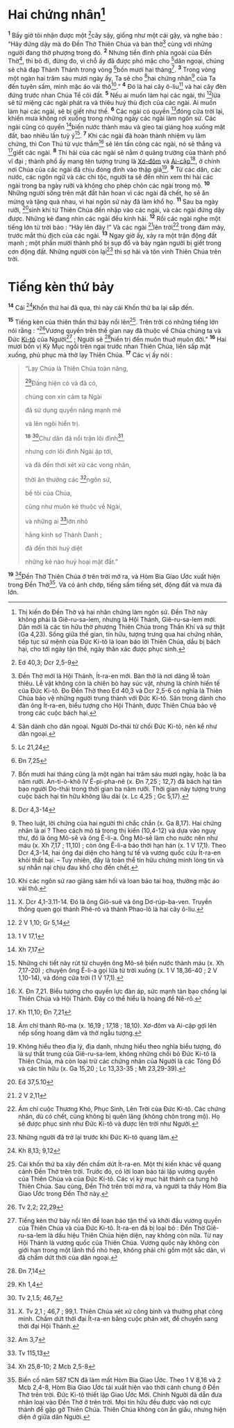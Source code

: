 # Hai chứng nhân[^1-63604be1-c4c7-4c6d-aae2-3d0070ad3f07]

<sup><b>1</b></sup> Bấy giờ tôi nhận được một [^1@-63604be1-c4c7-4c6d-aae2-3d0070ad3f07]cây sậy, giống như một cái gậy, và nghe bảo : “Hãy đứng dậy mà đo Đền Thờ Thiên Chúa và bàn thờ[^2-63604be1-c4c7-4c6d-aae2-3d0070ad3f07] cùng với những người đang thờ phượng trong đó. <sup><b>2</b></sup> Nhưng tiền đình phía ngoài của Đền Thờ[^3-63604be1-c4c7-4c6d-aae2-3d0070ad3f07], thì bỏ đi, đừng đo, vì chỗ ấy đã được phó mặc cho [^2@-63604be1-c4c7-4c6d-aae2-3d0070ad3f07]dân ngoại, chúng sẽ chà đạp Thành Thánh trong vòng [^3@-63604be1-c4c7-4c6d-aae2-3d0070ad3f07]bốn mươi hai tháng[^4-63604be1-c4c7-4c6d-aae2-3d0070ad3f07]. <sup><b>3</b></sup> Trong vòng một ngàn hai trăm sáu mươi ngày ấy, Ta sẽ cho [^4@-63604be1-c4c7-4c6d-aae2-3d0070ad3f07]hai chứng nhân[^5-63604be1-c4c7-4c6d-aae2-3d0070ad3f07] của Ta đến tuyên sấm, mình mặc áo vải thô[^6-63604be1-c4c7-4c6d-aae2-3d0070ad3f07].” <sup><b>4</b></sup> Đó là hai cây ô-liu[^7-63604be1-c4c7-4c6d-aae2-3d0070ad3f07] và hai cây đèn đứng trước nhan Chúa Tể cõi đất. <sup><b>5</b></sup> Nếu ai muốn làm hại các ngài, thì [^5@-63604be1-c4c7-4c6d-aae2-3d0070ad3f07]lửa sẽ từ miệng các ngài phát ra và thiêu huỷ thù địch của các ngài. Ai muốn làm hại các ngài, sẽ bị giết như thế. <sup><b>6</b></sup> Các ngài có quyền [^6@-63604be1-c4c7-4c6d-aae2-3d0070ad3f07]đóng cửa trời lại, khiến mưa không rơi xuống trong những ngày các ngài làm ngôn sứ. Các ngài cũng có quyền [^7@-63604be1-c4c7-4c6d-aae2-3d0070ad3f07]biến nước thành máu và gieo tai giáng hoạ xuống mặt đất, bao nhiêu lần tuỳ ý[^8-63604be1-c4c7-4c6d-aae2-3d0070ad3f07]. <sup><b>7</b></sup> Khi các ngài đã hoàn thành nhiệm vụ làm chứng, thì Con Thú từ vực thẳm[^9-63604be1-c4c7-4c6d-aae2-3d0070ad3f07] sẽ lên tấn công các ngài, nó sẽ thắng và [^8@-63604be1-c4c7-4c6d-aae2-3d0070ad3f07]giết các ngài. <sup><b>8</b></sup> Thi hài của các ngài sẽ nằm ở quảng trường của thành phố vĩ đại ; thành phố ấy mang tên tượng trưng là [Xơ-đôm]() và [Ai-cập]()[^10-63604be1-c4c7-4c6d-aae2-3d0070ad3f07], ở chính nơi Chúa của các ngài đã chịu đóng đinh vào thập giá[^11-63604be1-c4c7-4c6d-aae2-3d0070ad3f07]. <sup><b>9</b></sup> Từ các dân, các nước, các ngôn ngữ và các chi tộc, người ta sẽ đến nhìn xem thi hài các ngài trong ba ngày rưỡi và không cho phép chôn các ngài trong mộ. <sup><b>10</b></sup> Những người sống trên mặt đất hân hoan vì các ngài đã chết, họ sẽ ăn mừng và tặng quà nhau, vì hai ngôn sứ này đã làm khổ họ. <sup><b>11</b></sup> Sau ba ngày rưỡi, [^9@-63604be1-c4c7-4c6d-aae2-3d0070ad3f07]sinh khí từ Thiên Chúa đến nhập vào các ngài, và các ngài đứng dậy được. Những kẻ đang nhìn các ngài đều kinh hãi. <sup><b>12</b></sup> Rồi các ngài nghe một tiếng lớn từ trời bảo : “Hãy lên đây !” Và các ngài [^10@-63604be1-c4c7-4c6d-aae2-3d0070ad3f07]lên trời[^12-63604be1-c4c7-4c6d-aae2-3d0070ad3f07] trong đám mây, trước mắt thù địch của các ngài. <sup><b>13</b></sup> Ngay giờ ấy, xảy ra một trận động đất mạnh ; một phần mười thành phố bị sụp đổ và bảy ngàn người bị giết trong cơn động đất. Những người còn lại[^13-63604be1-c4c7-4c6d-aae2-3d0070ad3f07] thì sợ hãi và tôn vinh Thiên Chúa trên trời.

# Tiếng kèn thứ bảy

<sup><b>14</b></sup> Cái [^11@-63604be1-c4c7-4c6d-aae2-3d0070ad3f07]Khốn thứ hai đã qua, thì này cái Khốn thứ ba lại sắp đến.

<sup><b>15</b></sup> Tiếng kèn của thiên thần thứ bảy nổi lên[^14-63604be1-c4c7-4c6d-aae2-3d0070ad3f07]. Trên trời có những tiếng lớn nói rằng : “[^12@-63604be1-c4c7-4c6d-aae2-3d0070ad3f07]Vương quyền trên thế gian nay đã thuộc về Chúa chúng ta và Đức [Ki-tô]() của Người[^15-63604be1-c4c7-4c6d-aae2-3d0070ad3f07] ; Người sẽ [^13@-63604be1-c4c7-4c6d-aae2-3d0070ad3f07]hiển trị đến muôn thuở muôn đời.” <sup><b>16</b></sup> Hai mươi bốn vị Kỳ Mục ngồi trên ngai trước nhan Thiên Chúa, liền sấp mặt xuống, phủ phục mà thờ lạy Thiên Chúa. <sup><b>17</b></sup> Các vị ấy nói :

> “Lạy Chúa là Thiên Chúa toàn năng,
>
> [^14@-63604be1-c4c7-4c6d-aae2-3d0070ad3f07]Đấng hiện có và đã có,
>
> chúng con xin cảm tạ Ngài
>
> đã sử dụng quyền năng mạnh mẽ
>
> và lên ngôi hiển trị.
>
> <sup><b>18</b></sup> [^15@-63604be1-c4c7-4c6d-aae2-3d0070ad3f07]Chư dân đã nổi trận lôi đình[^16-63604be1-c4c7-4c6d-aae2-3d0070ad3f07],
>
> nhưng cơn lôi đình Ngài ập tới,
>
> và đã đến thời xét xử các vong nhân,
>
> thời ân thưởng các [^16@-63604be1-c4c7-4c6d-aae2-3d0070ad3f07]ngôn sứ,
>
> bề tôi của Chúa,
>
> cũng như muôn kẻ thuộc về Ngài,
>
> và những ai [^17@-63604be1-c4c7-4c6d-aae2-3d0070ad3f07]lớn nhỏ
>
> hằng kính sợ Thánh Danh ;
>
> đã đến thời huỷ diệt
>
> những kẻ nào huỷ hoại mặt đất.”

<sup><b>19</b></sup> [^18@-63604be1-c4c7-4c6d-aae2-3d0070ad3f07]Đền Thờ Thiên Chúa ở trên trời mở ra, và Hòm Bia Giao Ước xuất hiện trong Đền Thờ[^17-63604be1-c4c7-4c6d-aae2-3d0070ad3f07]. Và có ánh chớp, tiếng sấm tiếng sét, động đất và mưa đá lớn.

[^1-63604be1-c4c7-4c6d-aae2-3d0070ad3f07]: Thị kiến đo Đền Thờ và hai nhân chứng làm ngôn sứ. Đền Thờ này không phải là Giê-ru-sa-lem, nhưng là Hội Thánh, Giê-ru-sa-lem mới. Dân mới là các tín hữu thờ phượng Thiên Chúa trong Thần Khí và sự thật (Ga 4,23). Sống giữa thế gian, tín hữu, tượng trưng qua hai chứng nhân, tiếp tục sứ mệnh của Đức Ki-tô là loan báo lời Thiên Chúa, dầu bị bách hại, cho tới ngày tận thế, ngày thân xác được phục sinh.

[^2-63604be1-c4c7-4c6d-aae2-3d0070ad3f07]: Đền Thờ mới là Hội Thánh, Ít-ra-en mới. Bàn thờ là nơi dâng lễ toàn thiêu. Lễ vật không còn là chiên bò hay súc vật, nhưng là chính hiến tế của Đức Ki-tô. Đo Đền Thờ theo Ed 40,3 và Dcr 2,5-6 có nghĩa là Thiên Chúa bảo vệ những người trung thành với Đức Ki-tô. Sân trong dành cho đàn ông Ít-ra-en, biểu tượng cho Hội Thánh, được Thiên Chúa bảo vệ trong các cuộc bách hại.

[^3-63604be1-c4c7-4c6d-aae2-3d0070ad3f07]: Sân dành cho dân ngoại. Người Do-thái từ chối Đức Ki-tô, nên kể như dân ngoại.

[^4-63604be1-c4c7-4c6d-aae2-3d0070ad3f07]: Bốn mươi hai tháng cũng là một ngàn hai trăm sáu mươi ngày, hoặc là ba năm rưỡi. An-ti-ô-khô IV Ê-pi-pha-nê (x. Đn 7,25 ; 12,7) đã bách hại tàn bạo người Do-thái trong thời gian ba năm rưỡi. Thời gian này tượng trưng cuộc bách hại tín hữu không lâu dài (x. Lc 4,25 ; Gc 5,17).

[^5-63604be1-c4c7-4c6d-aae2-3d0070ad3f07]: Theo luật, lời chứng của hai người thì chắc chắn (x. Ga 8,17). Hai chứng nhân là ai ? Theo cách mô tả trong thị kiến (10,4-12) và dựa vào nguỵ thư, đó là ông Mô-sê và ông Ê-li-a. Ông Mô-sê làm cho nước nên như máu (x. Xh 7,17 ; 11,10) ; còn ông Ê-li-a báo thời hạn hán (x. 1 V 17,1). Theo Dcr 4,3-14, hai ông đại diện cho hàng tư tế và vương quốc cứu Ít-ra-en khỏi thất bại. – Tuy nhiên, đây là toàn thể tín hữu chứng minh lòng tin và sự nhẫn nại chịu đau khổ cho đến chết.

[^6-63604be1-c4c7-4c6d-aae2-3d0070ad3f07]: Khi các ngôn sứ rao giảng sám hối và loan báo tai hoạ, thường mặc áo vải thô.

[^7-63604be1-c4c7-4c6d-aae2-3d0070ad3f07]: X. Dcr 4,1-3.11-14. Đó là ông Giô-suê và ông Dơ-rúp-ba-ven. Truyền thống quen gọi thánh Phê-rô và thánh Phao-lô là hai cây ô-liu.

[^8-63604be1-c4c7-4c6d-aae2-3d0070ad3f07]: Những chi tiết này rút từ chuyện ông Mô-sê biến nước thành máu (x. Xh 7,17-20) ; chuyện ông Ê-li-a gọi lửa từ trời xuống (x. 1 V 18,36-40 ; 2 V 1,10-14), và đóng cửa trời (1 V 17,1).

[^9-63604be1-c4c7-4c6d-aae2-3d0070ad3f07]: X. Đn 7,21. Biểu tượng cho quyền lực đàn áp, sức mạnh tàn bạo chống lại Thiên Chúa và Hội Thánh. Đây có thể hiểu là hoàng đế Nê-rô.

[^10-63604be1-c4c7-4c6d-aae2-3d0070ad3f07]: Ám chỉ thành Rô-ma (x. 16,19 ; 17,18 ; 18,10). Xơ-đôm và Ai-cập gợi lên nếp sống hoang dâm và thờ ngẫu tượng.

[^11-63604be1-c4c7-4c6d-aae2-3d0070ad3f07]: Không hiểu theo địa lý, địa danh, nhưng hiểu theo nghĩa biểu tượng, đó là sự thất trung của Giê-ru-sa-lem, không những chối bỏ Đức Ki-tô là Thiên Chúa, mà còn loại trừ các chứng nhân của Người là các Tông Đồ và các tín hữu (x. Ga 15,20 ; Lc 13,33-35 ; Mt 23,29-39).

[^12-63604be1-c4c7-4c6d-aae2-3d0070ad3f07]: Ám chỉ cuộc Thương Khó, Phục Sinh, Lên Trời của Đức Ki-tô. Các chứng nhân, dù có chết, cũng không bị quên lãng (không chôn trong mộ). Họ sẽ được phục sinh như Đức Ki-tô và được lên trời như Người.

[^13-63604be1-c4c7-4c6d-aae2-3d0070ad3f07]: Những người đã trở lại trước khi Đức Ki-tô quang lâm.

[^14-63604be1-c4c7-4c6d-aae2-3d0070ad3f07]: Cái khốn thứ ba xảy đến chấm dứt Ít-ra-en. Một thị kiến khác về quang cảnh Đền Thờ trên trời. Trước đó, có lời loan báo tái lập vương quyền của Thiên Chúa và của Đức Ki-tô. Các vị kỳ mục hát thánh ca tung hô Thiên Chúa. Sau cùng, Đền Thờ trên trời mở ra, và người ta thấy Hòm Bia Giao Ước trong Đền Thờ này.

[^15-63604be1-c4c7-4c6d-aae2-3d0070ad3f07]: Tiếng kèn thứ bảy nổi lên để loan báo tận thế và khởi đầu vương quyền của Thiên Chúa và của Đức Ki-tô. Ít-ra-en đã bị loại bỏ : Đền Thờ Giê-ru-sa-lem là dấu hiệu Thiên Chúa hiện diện, nay không còn nữa. Từ nay Hội Thánh là vương quốc của Thiên Chúa. Vương quốc này không còn giới hạn trong một lãnh thổ nhỏ hẹp, không phải chỉ gồm một sắc dân, vì đã chấm dứt thời của dân ngoại.

[^16-63604be1-c4c7-4c6d-aae2-3d0070ad3f07]: X. Tv 2,1 ; 46,7 ; 99,1. Thiên Chúa xét xử công bình và thưởng phạt công minh. Chấm dứt thời đại Ít-ra-en bằng cuộc phán xét, để chuyển sang thời đại Hội Thánh.

[^17-63604be1-c4c7-4c6d-aae2-3d0070ad3f07]: Biến cố năm 587 tCN đã làm mất Hòm Bia Giao Ước. Theo 1 V 8,16 và 2 Mcb 2,4-8, Hòm Bia Giao Ước tái xuất hiện vào thời cánh chung ở Đền Thờ trên trời. Đức Ki-tô thiết lập Giao Ước Mới. Chính Người đã dẫn đưa nhân loại vào Đền Thờ ở trên trời. Mọi tín hữu đều được vào nơi cực thánh để gặp gỡ Thiên Chúa. Thiên Chúa không còn ẩn giấu, nhưng hiện diện ở giữa dân Người.

[^1@-63604be1-c4c7-4c6d-aae2-3d0070ad3f07]: Ed 40,3; Dcr 2,5-9

[^2@-63604be1-c4c7-4c6d-aae2-3d0070ad3f07]: Lc 21,24

[^3@-63604be1-c4c7-4c6d-aae2-3d0070ad3f07]: Đn 7,25

[^4@-63604be1-c4c7-4c6d-aae2-3d0070ad3f07]: Dcr 4,3-14

[^5@-63604be1-c4c7-4c6d-aae2-3d0070ad3f07]: 2 V 1,10; Gr 5,14

[^6@-63604be1-c4c7-4c6d-aae2-3d0070ad3f07]: 1 V 17,1

[^7@-63604be1-c4c7-4c6d-aae2-3d0070ad3f07]: Xh 7,17

[^8@-63604be1-c4c7-4c6d-aae2-3d0070ad3f07]: Kh 11,10; Đn 7,21

[^9@-63604be1-c4c7-4c6d-aae2-3d0070ad3f07]: Ed 37,5.10

[^10@-63604be1-c4c7-4c6d-aae2-3d0070ad3f07]: 2 V 2,11

[^11@-63604be1-c4c7-4c6d-aae2-3d0070ad3f07]: Kh 8,13; 9,12

[^12@-63604be1-c4c7-4c6d-aae2-3d0070ad3f07]: Tv 2,2; 22,29

[^13@-63604be1-c4c7-4c6d-aae2-3d0070ad3f07]: Đn 7,14

[^14@-63604be1-c4c7-4c6d-aae2-3d0070ad3f07]: Kh 1,4

[^15@-63604be1-c4c7-4c6d-aae2-3d0070ad3f07]: Tv 2,1.5; 46,7

[^16@-63604be1-c4c7-4c6d-aae2-3d0070ad3f07]: Am 3,7

[^17@-63604be1-c4c7-4c6d-aae2-3d0070ad3f07]: Tv 115,13

[^18@-63604be1-c4c7-4c6d-aae2-3d0070ad3f07]: Xh 25,8-10; 2 Mcb 2,5-8
